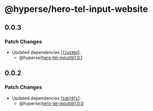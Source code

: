 # @hyperse/hero-tel-input-website

## 0.0.3

### Patch Changes

- Updated dependencies [[`f2a199d`](https://github.com/hyperse-io/hero-tel-input/commit/f2a199d31b14d7fef7b048b1bd0c75bd874cdbda)]:
  - @hyperse/hero-tel-input@1.0.1

## 0.0.2

### Patch Changes

- Updated dependencies [[`5d678f1`](https://github.com/hyperse-io/hero-tel-input/commit/5d678f1e18b967b546107216e6296a9ecd33e8b8)]:
  - @hyperse/hero-tel-input@1.0.0
